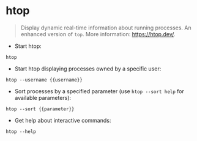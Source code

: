 # htop

> Display dynamic real-time information about running processes. An enhanced version of `top`.
> More information: <https://htop.dev/>.

- Start htop:

`htop`

- Start htop displaying processes owned by a specific user:

`htop --username {{username}}`

- Sort processes by a specified parameter (use `htop --sort help` for available parameters):

`htop --sort {{parameter}}`

- Get help about interactive commands:

`htop --help`
